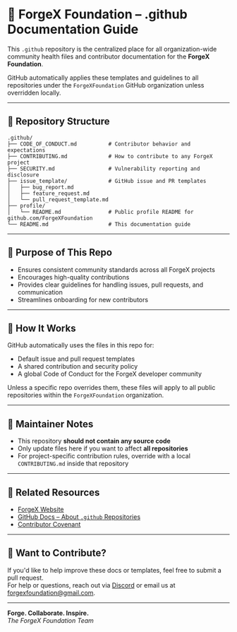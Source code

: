 # 🧭 ForgeX Foundation – .github Documentation Guide

This `.github` repository is the centralized place for all organization-wide community health files and contributor documentation for the **ForgeX Foundation**.

GitHub automatically applies these templates and guidelines to all repositories under the `ForgeXFoundation` GitHub organization unless overridden locally.

---

## 📂 Repository Structure

```
.github/
├── CODE_OF_CONDUCT.md          # Contributor behavior and expectations
├── CONTRIBUTING.md             # How to contribute to any ForgeX project
├── SECURITY.md                 # Vulnerability reporting and disclosure
├── issue_template/             # GitHub issue and PR templates
│   ├── bug_report.md
│   ├── feature_request.md
│   └── pull_request_template.md
├── profile/
│   └── README.md               # Public profile README for github.com/ForgeXFoundation
└── README.md                   # This documentation guide
```

---

## 🧠 Purpose of This Repo

- Ensures consistent community standards across all ForgeX projects
- Encourages high-quality contributions
- Provides clear guidelines for handling issues, pull requests, and communication
- Streamlines onboarding for new contributors

---

## 📌 How It Works

GitHub automatically uses the files in this repo for:
- Default issue and pull request templates
- A shared contribution and security policy
- A global Code of Conduct for the ForgeX developer community

Unless a specific repo overrides them, these files will apply to all public repositories within the `ForgeXFoundation` organization.

---

## 🧾 Maintainer Notes

- This repository **should not contain any source code**
- Only update files here if you want to affect **all repositories**
- For project-specific contribution rules, override with a local `CONTRIBUTING.md` inside that repository

---

## 🔗 Related Resources

- [ForgeX Website](https://forgexfoundation.vercel.app/)
- [GitHub Docs – About `.github` Repositories](https://docs.github.com/en/github/building-a-strong-community/creating-a-default-community-health-file)
- [Contributor Covenant](https://www.contributor-covenant.org/)

---

## 🤝 Want to Contribute?

If you'd like to help improve these docs or templates, feel free to submit a pull request.  
For help or questions, reach out via [Discord](#) or email us at [forgexfoundation@gmail.com](mailto:forgexfoundation@gmail.com).

---

**Forge. Collaborate. Inspire.**  
*The ForgeX Foundation Team*
